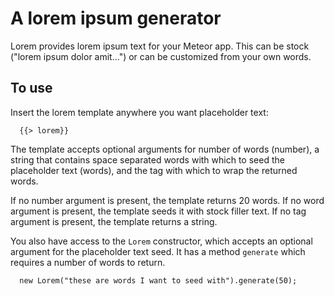 # A lorem ipsum generator

Lorem provides lorem ipsum text for your Meteor app. This can be stock ("lorem ipsum dolor amit...") or can be customized from your own words.

## To use

Insert the lorem template anywhere you want placeholder text:

```
  {{> lorem}}
```

The template accepts optional arguments for number of words (number), a string that contains space separated words with which to seed the placeholder text (words), and the tag with which to wrap the returned words.

If no number argument is present, the template returns 20 words.
If no word argument is present, the template seeds it with stock filler text.
If no tag argument is present, the template returns a string.

You also have access to the `Lorem` constructor, which accepts an optional argument for the placeholder text seed. It has a method `generate` which requires a number of words to return.

```
  new Lorem("these are words I want to seed with").generate(50);
```
